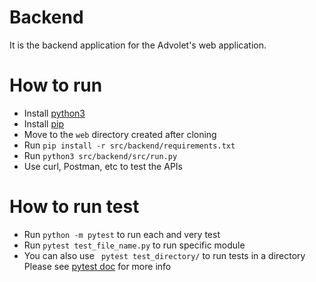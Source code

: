 # Backend
It is the backend application for the Advolet's web application.

# How to run
- Install [python3](https://www.python.org/downloads/)
- Install [pip](https://pip.pypa.io/en/stable/installing/)
- Move to the `web` directory created after cloning
- Run `pip install -r src/backend/requirements.txt`
- Run `python3 src/backend/src/run.py`
- Use curl, Postman, etc to test the APIs

# How to run test
- Run `python -m pytest` to run each and very test
- Run `pytest test_file_name.py` to run specific module
- You can also use ` pytest test_directory/` to run tests in a directory
Please see [pytest doc](https://docs.pytest.org/en/stable/usage.html) for more info
